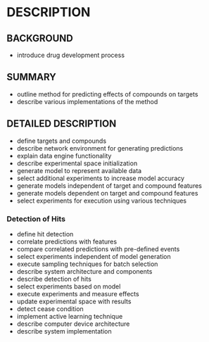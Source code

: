 # DESCRIPTION

## BACKGROUND

- introduce drug development process

## SUMMARY

- outline method for predicting effects of compounds on targets
- describe various implementations of the method

## DETAILED DESCRIPTION

- define targets and compounds
- describe network environment for generating predictions
- explain data engine functionality
- describe experimental space initialization
- generate model to represent available data
- select additional experiments to increase model accuracy
- generate models independent of target and compound features
- generate models dependent on target and compound features
- select experiments for execution using various techniques

### Detection of Hits

- define hit detection
- correlate predictions with features
- compare correlated predictions with pre-defined events
- select experiments independent of model generation
- execute sampling techniques for batch selection
- describe system architecture and components
- describe detection of hits
- select experiments based on model
- execute experiments and measure effects
- update experimental space with results
- detect cease condition
- implement active learning technique
- describe computer device architecture
- describe system implementation

